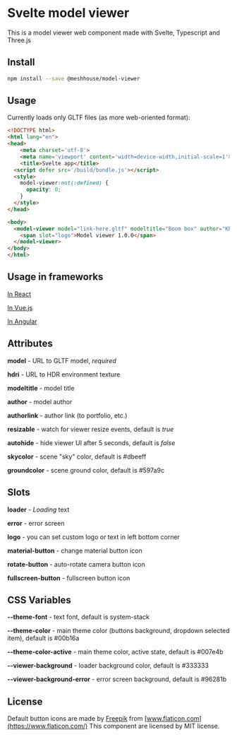 # Svelte model viewer

This is a model viewer web component made with Svelte, Typescript and Three.js

## Install
```bash
npm install --save @meshhouse/model-viewer
```

## Usage
Currently loads only GLTF files (as more web-oriented format):
```html
<!DOCTYPE html>
<html lang="en">
<head>
	<meta charset='utf-8'>
	<meta name='viewport' content='width=device-width,initial-scale=1'>
	<title>Svelte app</title>
  <script defer src='/build/bundle.js'></script>
  <style>
    model-viewer:not(:defined) {
      opacity: 0;
    }
  </style>
</head>

<body>
  <model-viewer model="link-here.gltf" modeltitle="Boom box" author="Khronos Group" style="height: 600px;">
    <span slot="logo">Model viewer 1.0.0</span>
  </model-viewer>
</body>
</html>
```

## Usage in frameworks
[In React](https://codesandbox.io/s/meshhouse-model-viewer-react-61d57)

[In Vue.js](https://codesandbox.io/s/meshhouse-model-viewer-vue-wfnuv)

[In Angular](https://codesandbox.io/s/meshhouse-model-viewer-angular-zqifg)

## Attributes
**model** - URL to GLTF model, *required*

**hdri** - URL to HDR environment texture

**modeltitle** - model title

**author** - model author

**authorlink** - author link (to portfolio, etc.)

**resizable** - watch for viewer resize events, default is *true*

**autohide** - hide viewer UI after 5 seconds, default is *false*

**skycolor** - scene "sky" color, default is #dbeeff

**groundcolor** - scene ground color, default is #597a9c

## Slots
**loader** - *Loading* text

**error** - error screen

**logo** - you can set custom logo or text in left bottom corner

**material-button** - change material button icon

**rotate-button** - auto-rotate camera button icon

**fullscreen-button** - fullscreen button icon

## CSS Variables
**--theme-font** - text font, default is system-stack

**--theme-color** - main theme color (buttons background, dropdown selected item), default is #00b16a

**--theme-color-active** - main theme color, active state, default is #007e4b

**--viewer-background** - loader background color, default is #333333

**--viewer-background-error** - error screen background, default is #96281b


## License
Default button icons are made by [Freepik](https://www.flaticon.com/authors/freepik) from [www.flaticon.com](https://www.flaticon.com/)
This component are licensed by MIT license.
